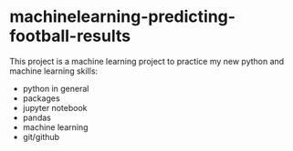 # machinelearning-predicting-football-results

This project is a machine learning project to practice my new python and machine learning skills:

- python in general
- packages
- jupyter notebook
- pandas
- machine learning
- git/github
